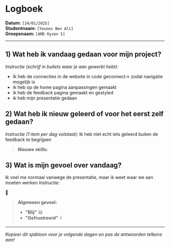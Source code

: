# Logboek

**Datum:** `[24/01/2025]`  
**Studentnaam:** `[Younes Ben Ali]`  
**Groepsnaam:** `[AMD Ryzen 5]`

---

## 1) Wat heb ik vandaag gedaan voor mijn project?

_Instructie (schrijf in bullets waar je aan gewerkt hebt):_

- Ik heb de connecties in de website in code geconnect-> zodat navigatie mogelijk is 
- ik heb op de home pagina aanpassingen gemaakt
- ik heb de feedback pagina gemaakt en gestyled
- ik heb mijn presentatie gedaan

## 2) Wat heb ik nieuw geleerd of voor het eerst zelf gedaan?

_Instructie (1 item per dag volstaat):_
Ik heb niet echt iets geleerd buiten de feedback te begrijpen
> **Nieuwe skills:**

## 3) Wat is mijn gevoel over vandaag?

Ik voel me normaal vanwege de presentatie, maar ik weet waar we aan moeten werken
_Instructie:_

🙂

> **Algmeeen gevoel:**
>
> - **"Blij"** :smiley:
> - **"Gefrustreerd"** :zap:

---

_Kopieer dit sjabloon voor je volgende dagen en pas de antwoorden telkens aan!_

